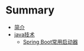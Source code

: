 # Summary

* [简介](README.md)
* [java技术](javatech.md)
  * [Spring Boot常用启动器](javatech/spring-bootchang-yong-qi-dong-qi.md)

